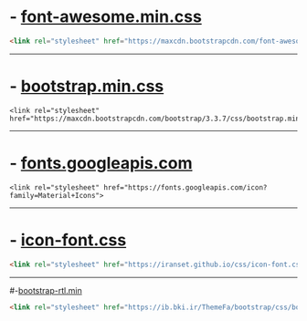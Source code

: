 
# - [font-awesome.min.css](https://maxcdn.bootstrapcdn.com/font-awesome/4.5.0/css/font-awesome.min.css)
```html
<link rel="stylesheet" href="https://maxcdn.bootstrapcdn.com/font-awesome/4.5.0/css/font-awesome.min.css" />
```
***

# - [bootstrap.min.css](https://maxcdn.bootstrapcdn.com/bootstrap/3.3.7/css/bootstrap.min.css)
```
<link rel="stylesheet" href="https://maxcdn.bootstrapcdn.com/bootstrap/3.3.7/css/bootstrap.min.css"> 
```
***

# - [fonts.googleapis.com](https://fonts.googleapis.com/icon?family=Material+Icons)

```
<link rel="stylesheet" href="https://fonts.googleapis.com/icon?family=Material+Icons"> 
```

___


# - [icon-font.css](https://iranset.github.io/css/icon-font.css)
```html
<link rel="stylesheet" href="https://iranset.github.io/css/icon-font.css" />
```
***
#-[bootstrap-rtl.min](https://ib.bki.ir/ThemeFa/bootstrap/css/bootstrap-rtl.min.css)
```html
<link rel="stylesheet" href="https://ib.bki.ir/ThemeFa/bootstrap/css/bootstrap-rtl.min.css" />
```
